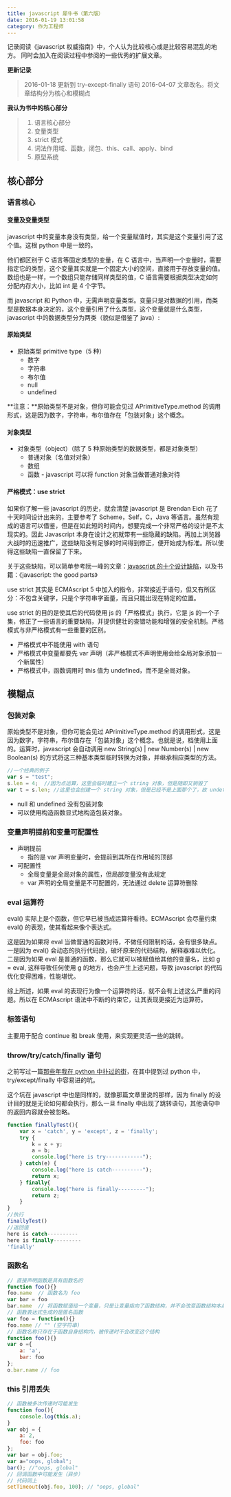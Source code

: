 ```yaml
---
title: javascript 犀牛书（第六版）
date: 2016-01-19 13:01:58
category: 作为工程师
---
```

记录阅读《javascript 权威指南》中，个人认为比较核心或是比较容易混乱的地方。
同时会加入在阅读过程中参阅的一些优秀的扩展文章。

**更新记录**
> 2016-01-18 更新到 try-except-finally 语句
> 2016-04-07 文章改名。将文章结构分为核心和模糊点

**我认为书中的核心部分**
> 1. 语言核心部分
> 2. 变量类型
> 3. strict 模式
> 4. 词法作用域、函数，闭包、this、call、apply、bind
> 5. 原型系统

## 核心部分
### 语言核心
#### 变量及变量类型
javascript 中的变量本身没有类型，给一个变量赋值时，其实是这个变量引用了这个值。这根 python 中是一致的。 

他们都区别于 C 语言等固定类型的变量，在 C 语言中，当声明一个变量时，需要指定它的类型，这个变量其实就是一个固定大小的空间，直接用于存放变量的值。数组也是一样，一个数组只能存储同样类型的值，C 语言需要根据类型决定如何分配内存大小，比如 int 是 4 个字节。

而 javascript 和 Python 中，无需声明变量类型。变量只是对数据的引用，而类型是数据本身决定的，这个变量引用了什么类型，这个变量就是什么类型，javascript 中的数据类型分为两类（貌似是借鉴了 java）:

#### 原始类型
* 原始类型 primitive type（5 种）
  * 数字
  * 字符串
  * 布尔值
  * null
  * undefined

**注意：**原始类型不是对象，但你可能会见过 APrimitiveType.method 的调用形式，这是因为数字，字符串，布尔值存在「包装对象」这个概念。

#### 对象类型
* 对象类型（object）（除了 5 种原始类型的数据类型，都是对象类型）
  * 普通对象（名值对对象）
  * 数组
  * 函数 - javascript 可以将 function 对象当做普通对象对待

#### 严格模式：use strict
如果你了解一些 javascript 的历史，就会清楚 javascript 是 Brendan Eich 花了十天时间设计出来的，主要参考了 Scheme，Self，C，Java 等语言。虽然有现成的语言可以借鉴，但是在如此短的时间内，想要完成一个非常严格的设计是不太现实的。因此 Javascript 本身在设计之初就带有一些隐藏的缺陷。再加上浏览器大战时的迅速推广，这些缺陷没有足够的时间得到修正，便开始成为标准。所以使得这些缺陷一直保留了下来。

关于这些缺陷，可以简单参考阮一峰的文章：[javascript 的十个设计缺陷](https://www.ruanyifeng.com/blog/2011/06/10_design_defects_in_javascript.html)，以及书籍：《javascript: the good parts》

use strict 其实是 ECMAscript 5 中加入的指令，非常接近于语句，但又有所区分：不包含关键字，只是个字符串字面量，而且只能出现在特定的位置。

use strict 的目的是使其后的代码使用 js 的「严格模式」执行，它是 js 的一个子集，修正了一些语言的重要缺陷，并提供健壮的查错功能和增强的安全机制。严格模式与非严格模式有一些重要的区别。

* 严格模式中不能使用 with 语句
* 严格模式中变量都要先 var 声明（非严格模式不声明使用会给全局对象添加一个新属性）
* 严格模式中，函数调用时 this 值为 undefined，而不是全局对象。

## 模糊点
### 包装对象
原始类型不是对象，但你可能会见过 APrimitiveType.method 的调用形式，这是因为数字，字符串，布尔值存在「包装对象」这个概念。也就是说，档使用上面的。运算时，javascript 会自动调用 new String(s) | new Number(s) | new Boolean(s) 的方式将这三种基本类型临时转换为对象，并继承相应类型的方法。

```javascript
//一个经典的例子
var s = "test";
s.len = 4;  //因为点运算，这里会临时建立一个 string 对象，但是随即又销毁了
var t = s.len; //这里也会创建一个 string 对象，但是已经不是上面那个了，故 undefined
```

* null 和 undefined 没有包装对象
* 可以使用构造函数显式地构造包装对象。

### 变量声明提前和变量可配置性
* 声明提前
  * 指的是 var 声明变量时，会提前到其所在作用域的顶部
* 可配置性
  * 全局变量是全局对象的属性，但局部变量没有此规定
  * var 声明的全局变量是不可配置的，无法通过 delete 运算符删除

### eval 运算符
eval() 实际上是个函数，但它早已被当成运算符看待。ECMAscript 会尽量约束 eval() 的表现，使其看起来像个表达式。

这是因为如果将 eval 当做普通的函数对待，不做任何限制的话，会有很多缺点。一是因为 eval() 会动态的执行代码段，破坏原来的代码结构，解释器难以优化。二是因为如果 eval 是普通的函数，那么它就可以被赋值给其他的变量名，比如 g = eval, 这样导致任何使用 g 的地方，也会产生上述问题，导致 javascript 的代码优化变得困难，性能堪忧。

综上所述，如果 eval 的表现行为像一个运算符的话，就不会有上述这么严重的问题。所以在 ECMAscript 语法中不断的约束它，让其表现更接近为运算符。

### 标签语句
主要用于配合 continue 和 break 使用，来实现更灵活一些的跳转。

### throw/try/catch/finally 语句
之前写过一篇[那些年我在 python 中扑过的街]()，在其中提到过 python 中，try/except/finally 中容易进的坑。

这个坑在 javascript 中也是同样的，就像那篇文章里说的那样，因为 finally 的设计目的就是无论如何都会执行，那么一旦 finally 中出现了跳转语句，其他语句中的返回内容就会被忽略。

```javascript
function finallyTest(){
    var x = 'catch', y = 'except', z = 'finally';
    try {
        k = x + y;
        a = b;
        console.log("here is try------------");
    } catch(e) {
        console.log("here is catch----------");
        return x;
    } finally{
        console.log("here is finally---------");
        return z;
    }
}
//执行
finallyTest()
//返回值
here is catch----------
here is finally---------
'finally'
```

### 函数名
```js
// 直接声明函数是具有函数名的
function foo(){}
foo.name  // 函数名为 foo
var bar = foo
bar.name  // 将函数赋值给一个变量，只是让变量指向了函数结构，并不会改变函数结构本身
// 函数表达式生成的是匿名函数
var foo = function(){}
foo.name // "" (空字符串)
// 函数名称只存在于函数自身结构内，被传递时不会改变这个结构
function foo(){}
var o ={
    a: 'a',
    bar: foo
};
o.bar.name // foo
```

### this 引用丢失
```js
// 函数被多次传递时可能发生
function foo(){
    console.log(this.a);
}
var obj = {
    a: 2,
    foo: foo
};
var bar = obj.foo;
var a="oops, global";
bar(); //"oops, global"
// 回调函数中可能发生（异步）
// 代码同上
setTimeout(obj.foo, 100); // "oops, global"
```